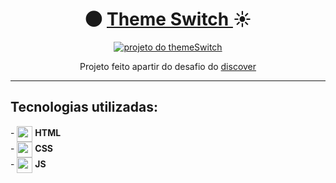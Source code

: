 <div align="center">
<h1> 🌑 <a href="https://carlos-kennedy.github.io/themeswitch/" title="Theme Switch"> Theme Switch </a> ☀ </h1>
<a href="https://carlos-kennedy.github.io/themeswitch/" title="Theme Switch"><img src="https://i.imgur.com/NAtHu6N.png?2" alt="projeto do themeSwitch" /> </a>
<p> Projeto feito apartir do desafio do <a href="https://app.rocketseat.com.br/discover/challenges/theme-switcher"> discover</a>
</p>
<hr>
</div>

<div align="left">
<h2> Tecnologias utilizadas: </h2> 
- <img src="https://cdn.jsdelivr.net/gh/devicons/devicon/icons/html5/html5-original.svg" align="center" width="25rem" /> <strong>HTML</strong><br>
- <img src="https://cdn.jsdelivr.net/gh/devicons/devicon/icons/css3/css3-original.svg" align="center" width="25rem" /> <strong>CSS</strong><br>
- <img src="https://cdn.jsdelivr.net/gh/devicons/devicon/icons/javascript/javascript-plain.svg" align="center" width="25rem" /> <strong> JS </strong> 
</div>
